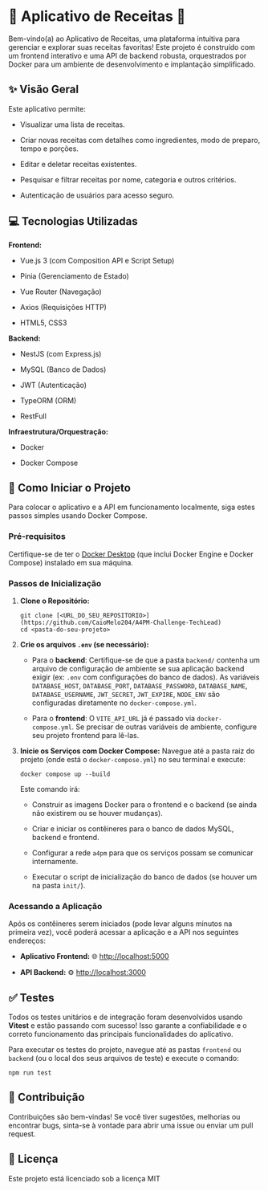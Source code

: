 # 🍲 Aplicativo de Receitas 🚀

Bem-vindo(a) ao Aplicativo de Receitas, uma plataforma intuitiva para gerenciar e explorar suas receitas favoritas! Este projeto é construído com um frontend interativo e uma API de backend robusta, orquestrados por Docker para um ambiente de desenvolvimento e implantação simplificado.

## ✨ Visão Geral

Este aplicativo permite:

* Visualizar uma lista de receitas.

* Criar novas receitas com detalhes como ingredientes, modo de preparo, tempo e porções.

* Editar e deletar receitas existentes.

* Pesquisar e filtrar receitas por nome, categoria e outros critérios.

* Autenticação de usuários para acesso seguro.

## 💻 Tecnologias Utilizadas

**Frontend:**

* Vue.js 3 (com Composition API e Script Setup)

* Pinia (Gerenciamento de Estado)

* Vue Router (Navegação)

* Axios (Requisições HTTP)

* HTML5, CSS3

**Backend:**

* NestJS (com Express.js)

* MySQL (Banco de Dados)

* JWT (Autenticação)

* TypeORM (ORM)

* RestFull 

**Infraestrutura/Orquestração:**

* Docker

* Docker Compose

## 🚀 Como Iniciar o Projeto

Para colocar o aplicativo e a API em funcionamento localmente, siga estes passos simples usando Docker Compose.

### Pré-requisitos

Certifique-se de ter o [Docker Desktop](https://www.docker.com/products/docker-desktop/) (que inclui Docker Engine e Docker Compose) instalado em sua máquina.

### Passos de Inicialização

1. **Clone o Repositório:**

   ```
   git clone [<URL_DO_SEU_REPOSITORIO>](https://github.com/CaioMelo204/A4PM-Challenge-TechLead)
   cd <pasta-do-seu-projeto>
   
   ```

2. **Crie os arquivos `.env` (se necessário):**

   * Para o **backend**: Certifique-se de que a pasta `backend/` contenha um arquivo de configuração de ambiente se sua aplicação backend exigir (ex: `.env` com configurações do banco de dados). As variáveis `DATABASE_HOST`, `DATABASE_PORT`, `DATABASE_PASSWORD`, `DATABASE_NAME`, `DATABASE_USERNAME`, `JWT_SECRET`, `JWT_EXPIRE`, `NODE_ENV` são configuradas diretamente no `docker-compose.yml`.

   * Para o **frontend**: O `VITE_API_URL` já é passado via `docker-compose.yml`. Se precisar de outras variáveis de ambiente, configure seu projeto frontend para lê-las.

3. **Inicie os Serviços com Docker Compose:**
   Navegue até a pasta raiz do projeto (onde está o `docker-compose.yml`) no seu terminal e execute:

   ```
   docker compose up --build
   
   ```

   Este comando irá:

   * Construir as imagens Docker para o frontend e o backend (se ainda não existirem ou se houver mudanças).

   * Criar e iniciar os contêineres para o banco de dados MySQL, backend e frontend.

   * Configurar a rede `a4pm` para que os serviços possam se comunicar internamente.

   * Executar o script de inicialização do banco de dados (se houver um na pasta `init/`).

### Acessando a Aplicação

Após os contêineres serem iniciados (pode levar alguns minutos na primeira vez), você poderá acessar a aplicação e a API nos seguintes endereços:

* **Aplicativo Frontend:** 🌐 <http://localhost:5000>

* **API Backend:** ⚙️ <http://localhost:3000>

## ✅ Testes

Todos os testes unitários e de integração foram desenvolvidos usando **Vitest** e estão passando com sucesso! Isso garante a confiabilidade e o correto funcionamento das principais funcionalidades do aplicativo.

Para executar os testes do projeto, navegue até as pastas `frontend` ou `backend` (ou o local dos seus arquivos de teste) e execute o comando:

```
npm run test

```

## 🤝 Contribuição

Contribuições são bem-vindas! Se você tiver sugestões, melhorias ou encontrar bugs, sinta-se à vontade para abrir uma issue ou enviar um pull request.

## 📄 Licença

Este projeto está licenciado sob a licença MIT
